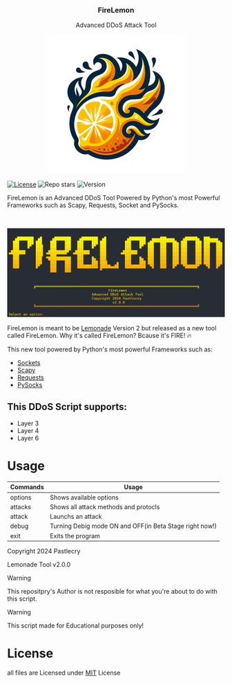<br/>
<p align="center">
  <h3 align="center">FireLemon</h3>

  <p align="center">
    Advanced DDoS Attack Tool
  </p>
</p>
<p align="center">
  
  <img src="/images/logo.png" alt="FireLemon Logo ">
</p>

[![License](https://img.shields.io/github/license/Pastlecry/FireLemon?style=for-the-badge&color=orange)](/LICENSE)
![Repo stars](https://img.shields.io/github/stars/Pastlecry/FireLemon?style=for-the-badge&color=orange)
![Version](https://img.shields.io/github/v/release/Pastlecry/FireLemon?logo=FireLemon&color=yellow)

FireLemon is an Advanced DDoS Tool Powered by Python's most Powerful Frameworks such as Scapy, Requests, Socket and PySocks.

<br/>
<p align="center">
  <img src="/images/image1.png" alt="FireLemon Logo" class="center">
</p>

FireLemon is meant to be [Lemonade](https://github.com/Pastlecry/Lemonade-Too) Version 2 but released as a new tool called FireLemon.
Why it's called FireLemon? Bcause it's FIRE! :fire:

This new tool powered by Python's most powerful Frameworks such as:
+ [Sockets](https://docs.python.org/3/library/socket.html)
+ [Scapy](https://scapy.net)
+ [Requests](https://pypi.org/project/requests/)
+ [PySocks](https://pypi.org/project/PySocks/)

## This DDoS Script supports:
+ Layer 3
+ Layer 4
+ Layer 6

# Usage
|  Commands  |                         Usage                           |
|------------|---------------------------------------------------------|
|options     |Shows available options|
|attacks     |Shows all attack methods and protocls|
|attack      |Launchs an attack|
|debug       |Turning Debig mode ON and OFF(in Beta Stage right now!)|
|exit        |Exits the program|


Copyright 2024 Pastlecry 

Lemonade Tool v2.0.0

> [!WARNING]
> This repositpry's Author is not resposible for what you're about to do with this script.

> [!WARNING]
> This script made for Educational purposes only!
# License
all files are Licensed under [MIT](/LICENSE) License 
